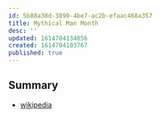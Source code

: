 ```yaml
---
id: 5b88a38d-3890-4be7-ac2b-efaac468a357
title: Mythical Man Month
desc: ''
updated: 1614704134856
created: 1614704103767
published: true
---
```


## Summary
- [wikipedia](https://en.wikipedia.org/wiki/The_Mythical_Man-Month)